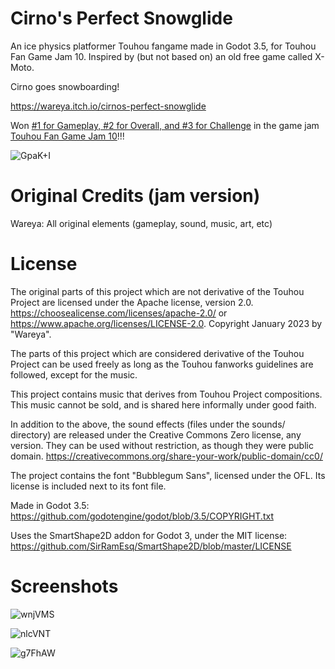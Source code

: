 # Cirno's Perfect Snowglide

An ice physics platformer Touhou fangame made in Godot 3.5, for Touhou Fan Game Jam 10. Inspired by (but not based on) an old free game called X-Moto.

Cirno goes snowboarding!

https://wareya.itch.io/cirnos-perfect-snowglide

Won [#1 for Gameplay, #2 for Overall, and #3 for Challenge](https://itch.io/jam/touhou-jam-10/results) in the game jam [Touhou Fan Game Jam 10](https://itch.io/jam/touhou-jam-10)!!!  

![GpaK+I](https://user-images.githubusercontent.com/585488/220948200-21fc7934-2036-476f-b565-36076dbd15f0.png)

# Original Credits (jam version)

Wareya: All original elements (gameplay, sound, music, art, etc)

# License

The original parts of this project which are not derivative of the Touhou Project are licensed under the Apache license, version 2.0. https://choosealicense.com/licenses/apache-2.0/ or https://www.apache.org/licenses/LICENSE-2.0. Copyright January 2023 by "Wareya".

The parts of this project which are considered derivative of the Touhou Project can be used freely as long as the Touhou fanworks guidelines are followed, except for the music.

This project contains music that derives from Touhou Project compositions. This music cannot be sold, and is shared here informally under good faith.

In addition to the above, the sound effects (files under the sounds/ directory) are released under the Creative Commons Zero license, any version. They can be used without restriction, as though they were public domain. https://creativecommons.org/share-your-work/public-domain/cc0/

The project contains the font "Bubblegum Sans", licensed under the OFL. Its license is included next to its font file.

Made in Godot 3.5: https://github.com/godotengine/godot/blob/3.5/COPYRIGHT.txt

Uses the SmartShape2D addon for Godot 3, under the MIT license: https://github.com/SirRamEsq/SmartShape2D/blob/master/LICENSE

# Screenshots

![wnjVMS](https://user-images.githubusercontent.com/585488/220948155-6cf12f53-26d8-4e9b-b0b8-3b7e8338bd05.png)

![nlcVNT](https://user-images.githubusercontent.com/585488/220948163-b7849d76-aa7e-44a6-b33d-e1ee7f7b9455.png)

![g7FhAW](https://user-images.githubusercontent.com/585488/220948175-bfd8e81e-5bbb-4c0c-af8b-cdd8af8829a2.png)


